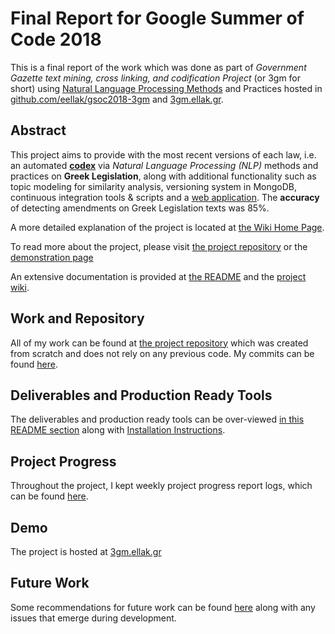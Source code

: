 # Final Report for Google Summer of Code 2018 

This is a final report of the work which was done as part of *Government Gazette text mining, cross linking, and codification Project* (or 3gm for short) using [Natural Language Processing Methods](https://en.wikipedia.org/wiki/Natural_language_processing) and Practices hosted in [github.com/eellak/gsoc2018-3gm](https://github.com/eellak/gsoc2018-3gm) and [3gm.ellak.gr](https://3gm.ellak.gr).

## Abstract

This project aims to provide with the most recent versions of each law, i.e. an automated [**codex**](https://en.wikipedia.org/wiki/Codification_(law)) via _Natural Language Processing (NLP)_ methods and practices on **Greek Legislation**, along with additional functionality such as topic modeling for similarity analysis, versioning system in MongoDB, continuous integration tools & scripts and a [web application](http://3gm.ellak.gr). The **accuracy** of detecting amendments on Greek Legislation texts was 85%.  

A more detailed explanation of the project is located at [the Wiki Home Page](https://github.com/eellak/gsoc2018-3gm/wiki).

To read more about the project, please visit [the project repository](https://github.com/eellak/gsoc2018-3gm) or the [demonstration page](https://3gm.papachristoumarios.me/) 

An extensive documentation is provided at [the README](https://github.com/eellak/gsoc2018-3gm/blob/master/README.md) and the [project wiki](https://github.com/eellak/gsoc2018-3gm/wiki).

## Work and Repository

All of my work can be found at [the project repository](https://github.com/eellak/gsoc2018-3gm) which was created from scratch and does not rely on any previous code. My commits can be found [here](https://github.com/eellak/gsoc2018-3gm/commits/master?author=papachristoumarios).

## Deliverables and Production Ready Tools

The deliverables and production ready tools can be over-viewed [in this README section](https://github.com/eellak/gsoc2018-3gm/blob/master/README.md#project-features--production-ready-tools) along with [Installation Instructions](https://github.com/eellak/gsoc2018-3gm/wiki/Installation). 

## Project Progress

Throughout the project, I kept weekly project progress report logs, which can be found [here](https://docs.google.com/document/d/1AnbAzqE2HCsJy2q2zWHcRBvtmBbimoYIqm8AQ4bQrZA/edit?usp=sharing). 

## Demo

The project is hosted at [3gm.ellak.gr](https://3gm.ellak.gr)

## Future Work

Some recommendations for future work can be found [here](https://github.com/eellak/gsoc2018-3gm/wiki/Contributing-To-The-Project) along with any issues that emerge during development. 
